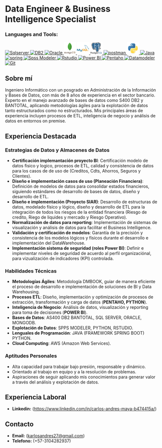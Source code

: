 # Data Engineer & Business Intelligence Specialist

<h3 align="left">Languages and Tools:</h3>
<p align="left"> <a href="https://www.microsoft.com/es-co/sql-server/sql-server-2019" target="_blank" rel="noreferrer"> <img src="https://www.svgrepo.com/show/303229/microsoft-sql-server-logo.svg" alt="Sqlserver" width="40" height="40"/> </a> <a href="https://www.ibm.com/es-es/db2" target="_blank" rel="noreferrer"> <img src="https://w7.pngwing.com/pngs/879/229/png-transparent-ibm-db2-logo-ibm-db2-database-computer-software-sql-ibm-text-rectangle-logo-thumbnail.png" alt="DB2" width="40" height="40"/> </a> <a href="https://www.oracle.com/co/database/" target="_blank" rel="noreferrer"> <img src="https://www.svgrepo.com/show/354152/oracle.svg" alt="Oracle" width="40" height="40"/>  </a> <a href="https://www.mongodb.com/" target="_blank" rel="noreferrer"> <img src="https://raw.githubusercontent.com/devicons/devicon/master/icons/mongodb/mongodb-original-wordmark.svg" alt="mongodb" width="40" height="40"/> </a> <a href="https://www.mysql.com/" target="_blank" rel="noreferrer"> <img src="https://raw.githubusercontent.com/devicons/devicon/master/icons/mysql/mysql-original-wordmark.svg" alt="mysql" width="40" height="40"/>  </a> <a href="https://www.postgresql.org" target="_blank" rel="noreferrer"> <img src="https://raw.githubusercontent.com/devicons/devicon/master/icons/postgresql/postgresql-original-wordmark.svg" alt="postgresql" width="40" height="40"/> </a> <a href="https://postman.com" target="_blank" rel="noreferrer"> <img src="https://www.vectorlogo.zone/logos/getpostman/getpostman-icon.svg" alt="postman" width="40" height="40"/> </a> <a href="https://www.python.org" target="_blank" rel="noreferrer"> <img src="https://raw.githubusercontent.com/devicons/devicon/master/icons/python/python-original.svg" alt="python" width="40" height="40"/> </a> <a href="https://www.oracle.com/co/java/" target="_blank" rel="noreferrer"> <img src="https://www.svgrepo.com/show/303654/java-logo.svg" alt="Java" width="40" height="40"/> </a> <a href="https://spring.io/" target="_blank" rel="noreferrer"> <img src="https://www.vectorlogo.zone/logos/springio/springio-icon.svg" alt="spring" width="40" height="40"/> </a> <a href="https://www.ibm.com/es-es/products/spss-modeler" target="_blank" rel="noreferrer"> <img src="https://w7.pngwing.com/pngs/865/716/png-transparent-spss-modeler-ibm-computer-software-statistics-ibm-blue-text-logo-thumbnail.png" alt="Spss Modeler" width="40" height="40"/> </a> <a href="https://posit.co/download/rstudio-desktop/" target="_blank" rel="noreferrer"> <img src="https://w7.pngwing.com/pngs/801/880/png-transparent-rstudio-macos-r-blue-text-trademark-thumbnail.png" alt="Rstudio" width="40" height="40"/> </a> <a href="https://www.microsoft.com/es-es/power-platform/products/power-bi" target="_blank" rel="noreferrer"> <img src="https://w7.pngwing.com/pngs/252/727/png-transparent-power-bi-business-intelligence-microsoft-analytics-microsoft-text-rectangle-logo-thumbnail.png" alt="Power BI" width="40" height="40"/> </a> <a href="https://pentaho.com/" target="_blank" rel="noreferrer"> <img src="https://w7.pngwing.com/pngs/363/189/png-transparent-pentaho-business-intelligence-software-big-data-business-text-people-logo-thumbnail.png" alt="Pentaho" width="40" height="40"/> </a> <a href="https://www.oracle.com/co/database/sqldeveloper/technologies/sql-data-modeler/" target="_blank" rel="noreferrer"> <img src="https://www.oracle.com/a/ocom/img/sql-ddm.svg" alt="Datamodeler" width="40" height="40"/> </a> <a href="https://git-scm.com/" target="_blank" rel="noreferrer"> <img src="https://w7.pngwing.com/pngs/155/858/png-transparent-git-icon-hd-logo-thumbnail.png" alt="Git" width="40" height="40"/> </a> </p>


## Sobre mí

Ingeniero Informático con un posgrado en Administración de la Información y Bases de Datos, con más de 8 años de experiencia en el sector bancario. Experto en el manejo avanzado de bases de datos como S400 DB2 y BANTOTAL, aplicando metodologías ágiles para la explotación de datos tanto estructurados como no estructurados. Mis principales áreas de experiencia incluyen procesos de ETL, inteligencia de negocio y análisis de datos en entornos on premise.

## Experiencia Destacada

### Estrategias de Datos y Almacenes de Datos
- **Certificación implemantación proyecto BI**: Certificación modelo de datos fisico y logico, procesos de ETL, calidad y consistencia de datos para los casos de de uso de (Creditos, Cdts, Ahorros, Seguros y Clientes).
- **Diseño e implementación casos de uso (Planeación Financiera)**: Definición de modelos de datos para consolidar estados financieros, siguiendo estándares de desarrollo de bases de datos, diseño y desarrollo de ETL.
- **Diseño e implementación (Proyecto SIAR)**: Desarrollo de estructuras de datos, modelado físico y lógico, diseño y desarrollo de ETL para la integración de todos los riesgos de la entidad financiera (Riesgo de credito, Riego de liquides y mercado y Riesgo Operativo).
- **Normalización de datos para reporting**: Implementación de sistemas de visualización y análisis de datos para facilitar el Business Intelligence.
- **Validación y certificación de modelos**: Garantía de la precisión y consistencia de los modelos lógicos y físicos durante el desarrollo e implementación del DataWarehouse.
- **Implementación sistema de seguridad (roles Power BI)**: Definir e implementar niveles de seguridad de acuerdo al perfil organizaciónal,  para vizualización de indicadores (KPI) controlada. 

### Habilidades Técnicas

- **Metodologías Ágiles**: Metodología DMBOOK, guiar de manera eficiente el proceso de desarrollo e implementación de soluciones de BI y Data Warehousing.
- **Procesos ETL**: Diseño, implementación y optimización de procesos de extracción, transformación y carga de datos (**PENTAHO, PYTHON**).
- **Inteligencia de Negocio**: Análisis de datos, visualización y reporting para toma de decisiones (**POWER BI**).
- **Bases de Datos**: AS400 DB2 BANTOTAL, SQL SERVER, ORACLE, MONGODB.
- **Explotación de Datos**: SPPS MODELER, PYTHON, RSTUDIO.
- **Lenguales de Programación**: JAVA (FRAMEWORK SPRING BOOT) PYTHON.
- **Cloud Computing**: AWS (Amazon Web Services).


### Aptitudes Personales

- Alta capacidad para trabajar bajo presión, responsable y dinámico.
- Orientado al trabajo en equipo y a la resolución de problemas.
- Aspiraciones de seguir aplicando mis conocimientos para generar valor a través del análisis y explotación de datos.

## Experiencia Laboral

- **Linkedin:** (https://www.linkedin.com/in/carlos-andres-maya-b474415a/)
  
## Contacto
 
- **Email:** (karlosandres27@gmail.com)
- **Telefono:** (+57-3104282937)
